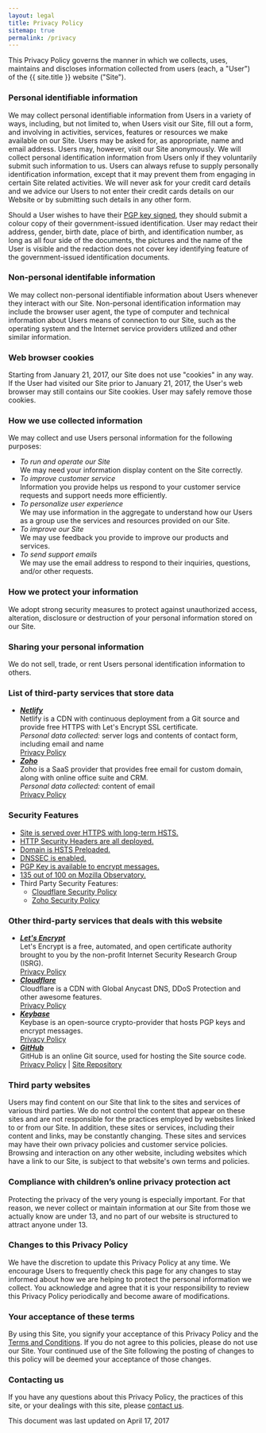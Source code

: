```yaml
---
layout: legal
title: Privacy Policy
sitemap: true
permalink: /privacy
---
```

<p>This Privacy Policy governs the manner in which we collects, uses, maintains and discloses information collected from users (each, a "User") of the {{ site.title }} website ("Site").</p>

<h3>Personal identifiable information</h3>
<p>We may collect personal identifiable information from Users in a variety of ways, including, but not limited to, when Users visit our Site, fill out a form, and involving in activities, services, features or resources we make available on our Site. Users may be asked for, as appropriate, name and email address. Users may, however, visit our Site anonymously. We will collect personal identification information from Users only if they voluntarily submit such information to us. Users can always refuse to supply personally identification information, except that it may prevent them from engaging in certain Site related activities. We will never ask for your credit card details and we advice our Users to not enter their credit cards details on our Website or by submitting such details in any other form.</p> 
<p>Should a User wishes to have their <a href="{{ site.url }}/pgp" target="_blank" rel="noopener noreferrer">PGP key signed</a>, they should submit a colour copy of their government-issued identification. User may redact their address, gender, birth date, place of birth, and identification number, as long as all four side of the documents, the pictures and the name of the User is visible and the redaction does not cover key identifying feature of the government-issued identification documents.</p>

<h3>Non-personal identifable information</h3>
<p>We may collect non-personal identifiable information about Users whenever they interact with our Site. Non-personal identification information may include the browser user agent, the type of computer and technical information about Users means of connection to our Site, such as the operating system and the Internet service providers utilized and other similar information.</p>

<h3>Web browser cookies</h3>
<p>Starting from January 21, 2017, our Site does not use "cookies" in any way. If the User had visited our Site prior to January 21, 2017, the User's web browser may still contains our Site cookies. User may safely remove those cookies.</p>

<h3>How we use collected information</h3>
<p>We may collect and use Users personal information for the following purposes:</p>
<ul>
  <li>
    <i>To run and operate our Site</i><br/>
    We may need your information display content on the Site correctly.
  </li>
  <li>
    <i>To improve customer service</i><br/>
    Information you provide helps us respond to your customer service requests and support needs more efficiently.
  </li>
  <li>
    <i>To personalize user experience</i><br/>
    We may use information in the aggregate to understand how our Users as a group use the services and resources provided on our Site.
  </li>
  <li>
    <i>To improve our Site</i><br/>
    We may use feedback you provide to improve our products and services.
  </li>
  <li>
    <i>To send support emails</i><br/>
    We may use the email address to respond to their inquiries, questions, and/or other requests. 
  </li>
</ul>

<h3>How we protect your information</h3>
<p>We adopt strong security measures to protect against unauthorized access, alteration, disclosure or destruction of your personal information stored on our Site.</p>

<h3>Sharing your personal information</h3>
<p>We do not sell, trade, or rent Users personal identification information to others.</p>

<h3>List of third-party services that store data</h3>
<p><ul>
	<li>
		<strong><i><a href="https://www.netlify.com" target="_blank" rel="noopener nofollow noreferrer">Netlify</a></i></strong><br/>
		Netlify is a CDN with continuous deployment from a Git source and provide free HTTPS with Let's Encrypt SSL certificate.<br/>
		<i>Personal data collected:</i> server logs and contents of contact form, including email and name<br/>
		<a href="https://www.netlify.com/privacy" target="_blank" rel="noopener nofollow noreferrer">Privacy Policy</a>
	</li>
	<li>
        <strong><i><a href="https://www.zoho.com" target="_blank" rel="noopener nofollow noreferrer">Zoho</a></i></strong><br/>
        Zoho is a SaaS provider that provides free email for custom domain, along with online office suite and CRM.<br/> 
        <i>Personal data collected:</i> content of email<br/>
        <a href="https://www.zoho.com/privacy.html" target="_blank" rel="noopener nofollow noreferrer">Privacy Policy</a>
    </li>
</ul></p>

<h3>Security Features</h3>
<p><ul>
	<li><a href="https://www.ssllabs.com/ssltest/analyze.html?d=tanto259.name" target="_blank" rel="noopener nofollow noreferrer">Site is served over HTTPS with long-term HSTS.</a></li>
	<li><a href="https://schd.io/p15" target="_blank" rel="noopener nofollow noreferrer">HTTP Security Headers are all deployed.</a></li>
	<li><a href="https://hstspreload.org/?domain=tanto259.name" target="_blank" rel="noopener nofollow noreferrer">Domain is HSTS Preloaded.</a></li>
	<li><a href="https://dnssec-debugger.verisignlabs.com/tanto259.name" target="_blank" rel="noopener nofollow noreferrer">DNSSEC is enabled.</a></li>
	<li><a href="https://tanto259.keybase.pub/publickey.html" target="_blank" rel="noopener nofollow noreferrer">PGP Key is available to encrypt messages.</a></li>
	<li><a href="https://observatory.mozilla.org/analyze.html?host=tanto259.name" target="_blank" rel="noopener nofollow noreferrer">135 out of 100 on Mozilla Observatory.</a></li>
	<li>Third Party Security Features:<br/><ul>
		<li><a href="https://www.cloudflare.com/security-policy/" target="_blank" rel="noopener nofollow noreferrer">Cloudflare Security Policy</a></li>
		<li><a href="https://www.zoho.com/security.html" target="_blank" rel="noopener nofollow noreferrer">Zoho Security Policy</a></li>
	</ul></li>
</ul></p>

<h3>Other third-party services that deals with this website</h3>
<p><ul>
	<li>
		<strong><i><a href="https://letsencrypt.org" target="_blank" rel="noopener nofollow noreferrer">Let's Encrypt</a></i></strong><br/>
		Let's Encrypt is a free, automated, and open certificate authority brought to you by the non-profit Internet Security Research Group (ISRG).<br/>
		<a href="https://letsencrypt.org/privacy/" target="_blank" rel="noopener nofollow noreferrer">Privacy Policy</a>
	</li>
	<li>
		<strong><i><a href="https://www.cloudflare.com" target="_blank" rel="noopener nofollow noreferrer">Cloudflare</a></i></strong><br/>
		Cloudflare is a CDN with Global Anycast DNS, DDoS Protection and other awesome features.<br/> 
		<a href="https://www.cloudflare.com/security-policy/" target="_blank" rel="noopener nofollow noreferrer">Privacy Policy</a>
	</li>
	<li> 
		<strong><i><a href="https://keybase.io" target="_blank" rel="noopener nofollow noreferrer">Keybase</a></i></strong><br> 
		Keybase is an open-source crypto-provider that hosts PGP keys and encrypt messages.<br/> 
		<a href="https://keybase.io/docs/privacypolicy" target="_blank" rel="noopener nofollow noreferrer">Privacy Policy</a>
	</li>
	<li>
		<strong><i><a href="https://github.com" target="_blank" rel="noopener nofollow noreferrer">GitHub</a></i></strong><br/>
		GitHub is an online Git source, used for hosting the Site source code.<br/>
		<a href="https://github.com/site/privacy" target="_blank" rel="noopener nofollow noreferrer">Privacy Policy</a> | <a href="https://github.com/tanto259/tanto259.github.io" target="_blank" rel="noopener nofollow noreferrer">Site Repository</a>
	</li>
</ul></p>

<h3>Third party websites</h3>
<p>Users may find content on our Site that link to the sites and services of various third parties. We do not control the content that appear on these sites and are not responsible for the practices employed by websites linked to or from our Site. In addition, these sites or services, including their content and links, may be constantly changing. These sites and services may have their own privacy policies and customer service policies. Browsing and interaction on any other website, including websites which have a link to our Site, is subject to that website's own terms and policies.</p>

<h3>Compliance with children’s online privacy protection act</h3>
<p>Protecting the privacy of the very young is especially important. For that reason, we never collect or maintain information at our Site from those we actually know are under 13, and no part of our website is structured to attract anyone under 13.</p>

<h3>Changes to this Privacy Policy</h3>
<p>We have the discretion to update this Privacy Policy at any time. We encourage Users to frequently check this page for any changes to stay informed about how we are helping to protect the personal information we collect. You acknowledge and agree that it is your responsibility to review this Privacy Policy periodically and become aware of modifications.</p>

<h3>Your acceptance of these terms</h3>
<p>By using this Site, you signify your acceptance of this Privacy Policy and the <a href="{{ site.url }}/terms" target="_blank" rel="noopener noreferrer">Terms and Conditions</a>. If you do not agree to this policies, please do not use our Site. Your continued use of the Site following the posting of changes to this policy will be deemed your acceptance of those changes.</p>

<h3>Contacting us</h3>
<p>If you have any questions about this Privacy Policy, the practices of this site, or your dealings with this site, please <a href="{{ site.url }}/contact" rel="noopener noreferrer">contact us</a>.</p>

<p>This document was last updated on April 17, 2017</p>